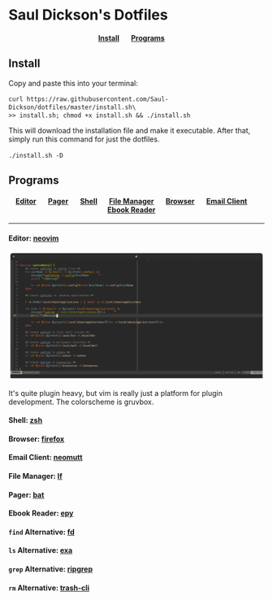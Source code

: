 # Saul Dickson's Dotfiles

<div align="center">
<h4>
<a href="#Install">Install</a>&nbsp;&nbsp;&nbsp;&nbsp;&nbsp;&nbsp;
<a href="#Programs">Programs</a>&nbsp;&nbsp;&nbsp;&nbsp;&nbsp;&nbsp;
</h4>
</div>

## Install
Copy and paste this into your terminal:

```
curl https://raw.githubusercontent.com/Saul-Dickson/dotfiles/master/install.sh\
>> install.sh; chmod +x install.sh && ./install.sh
```

This will download the installation file and make it executable. After that,
simply run this command for just the dotfiles.

`./install.sh -D`

## Programs

<div align="center">
<h4>
<a href="#editor-neovim">Editor</a>&nbsp;&nbsp;&nbsp;&nbsp;&nbsp;&nbsp;
<a href="#pager-bat">Pager</a>&nbsp;&nbsp;&nbsp;&nbsp;&nbsp;&nbsp;
<a href="#shell-zsh">Shell</a>&nbsp;&nbsp;&nbsp;&nbsp;&nbsp;&nbsp;
<a href="#file-manager-lf">File Manager</a>&nbsp;&nbsp;&nbsp;&nbsp;&nbsp;&nbsp;
<a href="#browser-firefox">Browser</a>&nbsp;&nbsp;&nbsp;&nbsp;&nbsp;&nbsp;
<a href="#email-client-neomutt">Email Client</a>&nbsp;&nbsp;&nbsp;&nbsp;&nbsp;&nbsp;
<a href="#ebook-reader-epy">Ebook Reader</a>&nbsp;&nbsp;&nbsp;&nbsp;&nbsp;&nbsp;
</h4>
</div>
<hr/>

#### Editor: [neovim](https://github.com/neovim/neovim)

![Screenshot of neovim session](assets/neovim.png)

It's quite plugin heavy, but vim is really just a platform for plugin
development. The colorscheme is gruvbox.

#### Shell: [zsh](http://zsh.sourceforge.net)

#### Browser: [firefox](https://www.mozilla.org/en-US/firefox/new/)

#### Email Client: [neomutt](https://github.com/neomutt/neomutt)

#### File Manager: [lf](https://github.com/gokcehan/lf)

#### Pager: [bat](https://github.com/sharkdp/bat)

#### Ebook Reader: [epy](https://github.com/wustho/epy)

#### `find` Alternative: [fd](https://github.com/sharkdp/fd)

#### `ls` Alternative: [exa](https://github.com/ogham/exa)

#### `grep` Alternative: [ripgrep](https://github.com/BurntSushi/ripgrep)

#### `rm` Alternative: [trash-cli](https://github.com/sindresorhus/trash-cli)
